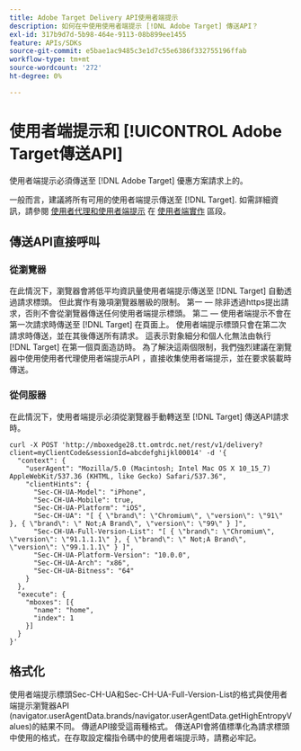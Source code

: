 ```yaml
---
title: Adobe Target Delivery API使用者端提示
description: 如何在中使用使用者端提示 [!DNL Adobe Target] 傳送API？
exl-id: 317b9d7d-5b98-464e-9113-08b899ee1455
feature: APIs/SDKs
source-git-commit: e5bae1ac9485c3e1d7c55e6386f332755196ffab
workflow-type: tm+mt
source-wordcount: '272'
ht-degree: 0%

---
```


# 使用者端提示和 [!UICONTROL Adobe Target傳送API]

使用者端提示必須傳送至 [!DNL Adobe Target] 優惠方案請求上的。

一般而言，建議將所有可用的使用者端提示傳送至 [!DNL Target]. 如需詳細資訊，請參閱 [使用者代理和使用者端提示](/help/dev/implement/client-side/atjs/user-agent-and-client-hints.md) 在 [使用者端實作](../../implement/client-side/overview.md) 區段。

## 傳送API直接呼叫

### 從瀏覽器

在此情況下，瀏覽器會將低平均資訊量使用者端提示傳送至 [!DNL Target] 自動透過請求標頭。 但此實作有幾項瀏覽器層級的限制。 第一 — 除非透過https提出請求，否則不會從瀏覽器傳送任何使用者端提示標頭。 第二 — 使用者端提示不會在第一次請求時傳送至 [!DNL Target] 在頁面上。 使用者端提示標頭只會在第二次請求時傳送，並在其後傳送所有請求。 這表示對象細分和個人化無法由執行 [!DNL Target] 在第一個頁面造訪時。 為了解決這兩個限制，我們強烈建議在瀏覽器中使用使用者代理使用者端提示API ，直接收集使用者端提示，並在要求裝載時傳送。

### 從伺服器

在此情況下，使用者端提示必須從瀏覽器手動轉送至 [!DNL Target] 傳送API請求時。

```
curl -X POST 'http://mboxedge28.tt.omtrdc.net/rest/v1/delivery?client=myClientCode&sessionId=abcdefghijkl00014' -d '{
  "context": {
    "userAgent": "Mozilla/5.0 (Macintosh; Intel Mac OS X 10_15_7) AppleWebKit/537.36 (KHTML, like Gecko) Safari/537.36",
    "clientHints": {
      "Sec-CH-UA-Model": "iPhone",
      "Sec-CH-UA-Mobile": true,
      "Sec-CH-UA-Platform": "iOS",
      "Sec-CH-UA": "[ { \"brand\": \"Chromium\", \"version\": \"91\" }, { \"brand\": \" Not;A Brand\", \"version\": \"99\" } ]",
      "Sec-CH-UA-Full-Version-List": "[ { \"brand\": \"Chromium\", \"version\": \"91.1.1.1\" }, { \"brand\": \" Not;A Brand\", \"version\": \"99.1.1.1\" } ]",
      "Sec-CH-UA-Platform-Version": "10.0.0",
      "Sec-CH-UA-Arch": "x86",
      "Sec-CH-UA-Bitness": "64"
    }
  },
  "execute": {
    "mboxes": [{
      "name": "home",
      "index": 1
    }]
  }
}'
```

## 格式化

使用者端提示標頭Sec-CH-UA和Sec-CH-UA-Full-Version-List的格式與使用者端提示瀏覽器API (navigator.userAgentData.brands/navigator.userAgentData.getHighEntropyValues)的結果不同。 傳遞API接受這兩種格式。 傳送API會將值標準化為請求標頭中使用的格式，在存取設定檔指令碼中的使用者端提示時，請務必牢記。
